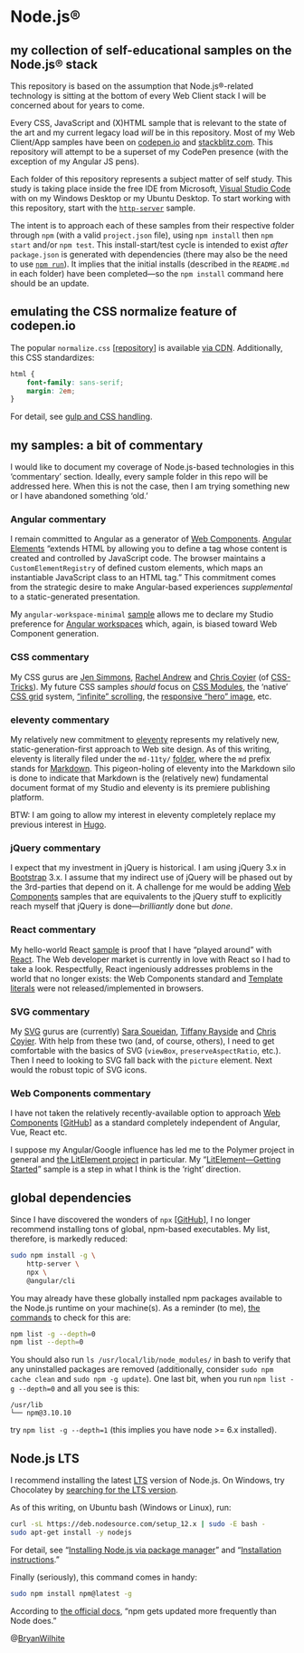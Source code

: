 # Node.js®

## my collection of self-educational samples on the Node.js® stack

This repository is based on the assumption that Node.js®-related technology is sitting at the bottom of every Web Client stack I will be concerned about for years to come.

Every CSS, JavaScript and (X)HTML sample that is relevant to the state of the art and my current legacy load _will_ be in this repository. Most of my Web Client/App samples have been on [codepen.io](https://codepen.io/rasx) and [stackblitz.com](https://stackblitz.com/@BryanWilhite). This repository will attempt to be a superset of my CodePen presence (with the exception of my Angular JS pens).

Each folder of this repository represents a subject matter of self study. This study is taking place inside the free IDE from Microsoft, [Visual Studio Code](https://code.visualstudio.com/) with on my Windows Desktop or my Ubuntu Desktop. To start working with this repository, start with the [`http-server`](./http-server) sample.

The intent is to approach each of these samples from their respective folder through `npm` (with a valid `project.json` file), using `npm install` then `npm start` and/or `npm test`. This install-start/test cycle is intended to exist _after_ `package.json` is generated with dependencies (there may also be the need to use [`npm run`](https://docs.npmjs.com/cli/run-script)). It implies that the initial installs (described in the `README.md` in each folder) have been completed—so the `npm install` command here should be an update.

## emulating the CSS normalize feature of codepen.io

The popular `normalize.css` [[repository](https://github.com/necolas/normalize.css/blob/master/normalize.css)] is available [via CDN](https://cdnjs.cloudflare.com/ajax/libs/normalize/7.0.0/normalize.min.css). Additionally, this CSS standardizes:

```css
html {
    font-family: sans-serif;
    margin: 2em;
}
```

For detail, see [gulp and CSS handling](./gulp-and-css-handling).

## my samples: a bit of commentary

I would like to document my coverage of Node.js-based technologies in this ‘commentary’ section. Ideally, every sample folder in this repo will be addressed here. When this is not the case, then I am trying something new or I have abandoned something ‘old.’

### Angular commentary

I remain committed to Angular as a generator of [Web Components](https://developer.mozilla.org/en-US/docs/Web/Web_Components/Using_custom_elements). [Angular Elements](https://angular.io/guide/elements) “extends HTML by allowing you to define a tag whose content is created and controlled by JavaScript code. The browser maintains a `CustomElementRegistry` of defined custom elements, which maps an instantiable JavaScript class to an HTML tag.” This commitment comes from the strategic desire to make Angular-based experiences _supplemental_ to a static-generated presentation.

My `angular-workspace-minimal` [sample](./angular-workspace-minimal) allows me to declare my Studio preference for [Angular workspaces](https://angular.io/guide/glossary#workspace) which, again, is biased toward Web Component generation.

### CSS commentary

My CSS gurus are [Jen Simmons](https://labs.jensimmons.com/), [Rachel Andrew](https://www.rachelandrew.co.uk/) and [Chris Coyier](https://chriscoyier.net/) (of [CSS-Tricks](https://css-tricks.com/)). My future CSS samples _should_ focus on [CSS Modules](https://css-tricks.com/css-modules-part-1-need/), the ‘native’ [CSS grid](https://hacks.mozilla.org/2018/07/9-biggest-mistakes-with-css-grid/) system, [“infinite” scrolling](https://www.awwwards.com/websites/infinite-scroll/), the [responsive “hero” image](https://madronaweb.com/web-design-blog/web-design-blog-entry-a-responsive-hero.html), etc.

### eleventy commentary

My relatively new commitment to [eleventy](https://www.11ty.dev/) represents my relatively new, static-generation-first approach to Web site design. As of this writing, eleventy is literally filed under the `md-11ty/` [folder](./md-11ty), where the `md` prefix stands for [Markdown](https://en.wikipedia.org/wiki/Markdown). This pigeon-holing of eleventy into the Markdown silo is done to indicate that Markdown is the (relatively new) fundamental document format of my Studio and eleventy is its premiere publishing platform.

BTW: I am going to allow my interest in eleventy completely replace my previous interest in [Hugo](https://gohugo.io/).

### jQuery commentary

I expect that my investment in jQuery is historical. I am using jQuery 3.x in [Bootstrap](http://getbootstrap.com/) 3.x. I assume that my indirect use of jQuery will be phased out by the 3rd-parties that depend on it. A challenge for me would be adding [Web Components](https://developer.mozilla.org/en-US/docs/Web/Web_Components) samples that are equivalents to the jQuery stuff to explicitly reach myself that jQuery is done—_brilliantly_ done but _done_.

### React commentary

My hello-world React [sample](./react-hello-world) is proof that I have “played around” with [React](https://reactjs.org/). The Web developer market is currently in love with React so I had to take a look. Respectfully, React ingeniously addresses problems in the world that no longer exists: the Web Components standard and [Template literals](https://developer.mozilla.org/en-US/docs/Web/JavaScript/Reference/Template_literals) were not released/implemented in browsers.

### SVG commentary

My [SVG](https://www.w3.org/TR/SVG/) gurus are (currently) [Sara Soueidan](https://www.sarasoueidan.com/), [Tiffany Rayside](https://codepen.io/tmrDevelops/) and [Chris Coyier](https://chriscoyier.net/). With help from these two (and, of course, others), I need to get comfortable with the basics of SVG (`viewBox`, `preserveAspectRatio`, etc.). Then I need to looking to SVG fall back with the `picture` element. Next would the robust topic of SVG icons.

### Web Components commentary

I have not taken the relatively recently-available option to approach [Web Components](https://developer.mozilla.org/en-US/docs/Web/Web_Components) [[GitHub](https://github.com/mdn/web-components-examples)] as a standard completely independent of Angular, Vue, React etc.

I suppose my Angular/Google influence has led me to the Polymer project in general and [the LitElement project](https://lit-element.polymer-project.org/) in particular. My “[LitElement—Getting Started](./web-components-lit-element)” sample is a step in what I think is the ‘right’ direction.

## global dependencies

Since I have discovered the wonders of `npx` [[GitHub](https://github.com/npm/npx)], I no longer recommend installing tons of global, npm-based executables. My list, therefore, is markedly reduced:

```bash
sudo npm install -g \
    http-server \
    npx \
    @angular/cli
```

You may already have these globally installed npm packages available to the Node.js runtime on your machine(s). As a reminder (to me), [the commands](https://stackoverflow.com/questions/17937960/how-to-list-npm-user-installed-packages) to check for this are:

```bash
npm list -g --depth=0
npm list --depth=0
```

You should also run `ls /usr/local/lib/node_modules/` in bash to verify that any uninstalled packages are removed (additionally, consider `sudo npm cache clean` and `sudo npm -g update`). One last bit, when you run `npm list -g --depth=0` and all you see is this:

```plaintext
/usr/lib
└── npm@3.10.10
```

try `npm list -g --depth=1` (this implies you have node >= 6.x installed).

## Node.js LTS

I recommend installing the latest [LTS](https://en.wikipedia.org/wiki/Long-term_support) version of Node.js. On Windows, try Chocolatey by [searching for the LTS version](https://chocolatey.org/packages?q=nodejs-lts).

As of this writing, on Ubuntu bash (Windows or Linux), run:

```bash
curl -sL https://deb.nodesource.com/setup_12.x | sudo -E bash -
sudo apt-get install -y nodejs
```

For detail, see “[Installing Node.js via package manager](https://nodejs.org/en/download/package-manager/#debian-and-ubuntu-based-linux-distributions)” and “[Installation instructions](https://github.com/nodesource/distributions#installation-instructions).”

Finally (seriously), this command comes in handy:

```bash
sudo npm install npm@latest -g
```

According to [the official docs](https://docs.npmjs.com/getting-started/installing-node#updating-npm), “npm gets updated more frequently than Node does.”

@[BryanWilhite](https://twitter.com/bryanwilhite)